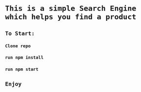 # `This is a simple Search Engine which helps you find a product`

## `To Start:`

### `Clone repo`

### `run npm install`

### `run npm start`

## `Enjoy`
